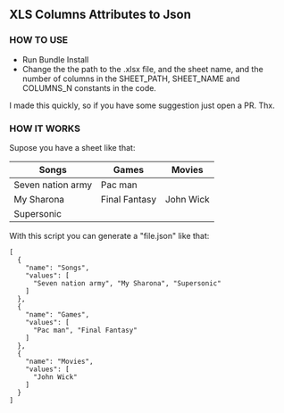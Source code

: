## XLS Columns Attributes to Json

### HOW TO USE

- Run Bundle Install
- Change the the path to the .xlsx file, and the sheet name, and the number of columns in the SHEET_PATH, SHEET_NAME and COLUMNS_N constants in the code.

I made this quickly, so if you have some suggestion just open a PR. Thx.

### HOW IT WORKS

Supose you have a sheet like that:

|Songs            |Games         |Movies     |
|-----------------|--------------|-----------|
|Seven nation army|Pac man       |           |
|My Sharona       |Final Fantasy |John Wick  |
|Supersonic       |              |           |

With this script you can generate a "file.json" like that:

```
[
  {
    "name": "Songs",
    "values": [
      "Seven nation army", "My Sharona", "Supersonic"
    ]
  },
  {
    "name": "Games",
    "values": [
      "Pac man", "Final Fantasy"
    ]
  },
  {
    "name": "Movies",
    "values": [
      "John Wick"
    ]
  }
]

```
